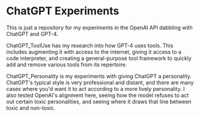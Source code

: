 # ChatGPT Experiments

This is just a repository for my experiments in the OpenAI API dabbling with ChatGPT and GPT-4.

ChatGPT_ToolUse has my research into how GPT-4 uses tools. This includes augmenting it with access to the internet, giving it access to a code interpreter, and creating a general-purpose tool framework to quickly add and remove various tools from its repertoire.

ChatGPT_Personality is my experiments with giving ChatGPT a personality. ChatGPT's typical style is very professional and distant, and there are many cases where you'd want it to act according to a more lively personality. I also tested OpenAI's alignment here, seeing how the model refuses to act out certain toxic personalities, and seeing where it draws that line between toxic and non-toxic.
